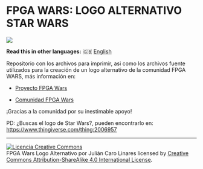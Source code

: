 # FPGA WARS: LOGO ALTERNATIVO STAR WARS

![](images/fpga_single_with_board.JPG)

**Read this in other languages:** :gb: [English](README.md)

Repositorio con los archivos para imprimir, asi como los archivos fuente utilizados para la creación de un logo alternativo de la comunidad FPGA WARS, más información en:

- <a href="https://github.com/FPGAwars?page=1">Proyecto FPGA Wars</a>

- <a href="https://groups.google.com/forum/#!forum/fpga-wars-explorando-el-lado-libre">Comunidad FPGA Wars</a>

¡Gracias a la comunidad por su inestimable apoyo!

PD: ¿Buscas el logo de Star Wars?, pueden encontrarlo en: https://www.thingiverse.com/thing:2006957

***

<a rel="license" href="http://creativecommons.org/licenses/by-sa/4.0/"><img alt="Licencia Creative Commons" style="border-width:0" src="https://i.creativecommons.org/l/by-sa/4.0/88x31.png" /></a><br /><span xmlns:dct="http://purl.org/dc/terms/" property="dct:title">FPGA Wars Logo Alternativo</span> por <span xmlns:cc="http://creativecommons.org/ns#" property="cc:attributionName">Julián Caro Linares</span> licensed by <a rel="license" href="http://creativecommons.org/licenses/by-sa/4.0/">Creative Commons Attribution-ShareAlike 4.0 International License</a>.<br /><br />
